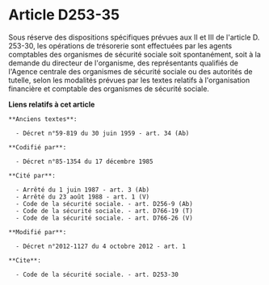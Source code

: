 # Article D253-35

Sous réserve des dispositions spécifiques prévues aux II et III de l'article D. 253-30, les opérations de trésorerie sont
effectuées par les agents comptables des organismes de sécurité sociale soit spontanément, soit à la demande du directeur de
l'organisme, des représentants qualifiés de l'Agence centrale des organismes de sécurité sociale ou des autorités de tutelle,
selon les modalités prévues par les textes relatifs à l'organisation financière et comptable des organismes de sécurité
sociale.

**Liens relatifs à cet article**

	**Anciens textes**:

	  - Décret n°59-819 du 30 juin 1959 - art. 34 (Ab)

	**Codifié par**:

	  - Décret n°85-1354 du 17 décembre 1985

	**Cité par**:

	  - Arrêté du 1 juin 1987 - art. 3 (Ab)
	  - Arrêté du 23 août 1988 - art. 1 (V)
	  - Code de la sécurité sociale. - art. D256-9 (Ab)
	  - Code de la sécurité sociale. - art. D766-19 (T)
	  - Code de la sécurité sociale. - art. D766-26 (V)

	**Modifié par**:

	  - Décret n°2012-1127 du 4 octobre 2012 - art. 1

	**Cite**:

	  - Code de la sécurité sociale. - art. D253-30
